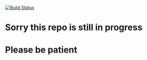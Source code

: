 [![Build Status](https://travis-ci.org/kreuks/liven.svg?branch=master)](https://travis-ci.org/kreuks/liven)
# Sorry this repo is still in progress
# Please be patient
